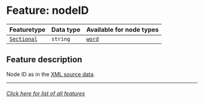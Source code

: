 # Feature: nodeID

Featuretype | Data type | Available for node types
---  | --- | --- 
[`Sectional`](home.md#Sectional-features) | `string`  | [`word`](wordnodefeatures.md#readme)

## Feature description 
Node ID as in the [XML source data](https://github.com/tonyjurg/NA1904/tree/main/resources/sourcedata).

---
###### [Click here for list of all features](home.md#readme)
